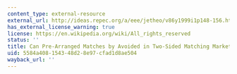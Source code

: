 ```yaml
---
content_type: external-resource
external_url: http://ideas.repec.org/a/eee/jetheo/v86y1999i1p148-156.html
has_external_license_warning: true
license: https://en.wikipedia.org/wiki/All_rights_reserved
status: ''
title: Can Pre-Arranged Matches by Avoided in Two-Sided Matching Markets
uid: 5584a408-1543-48d2-8e97-cfad1d8ae504
wayback_url: ''
---
```

